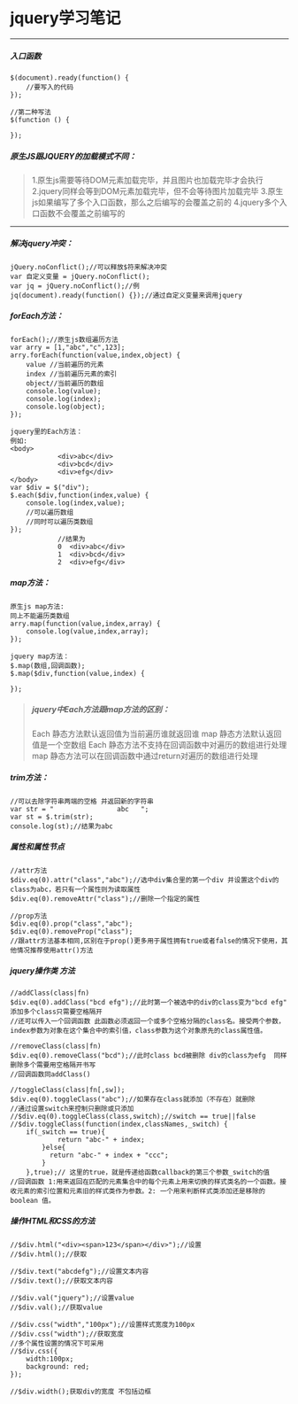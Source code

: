 # jquery学习笔记
***
##### 入口函数

```
$(document).ready(function() {
    //要写入的代码
});

//第二种写法
$(function () {

});
```
##### 原生JS跟JQUERY的加载模式不同：
>1.原生js需要等待DOM元素加载完毕，并且图片也加载完毕才会执行
>2.jquery同样会等到DOM元素加载完毕，但不会等待图片加载完毕
>3.原生js如果编写了多个入口函数，那么之后编写的会覆盖之前的
>4.jquery多个入口函数不会覆盖之前编写的

***
##### 解决jquery冲突：

```
jQuery.noConflict();//可以释放$符来解决冲突
var 自定义变量 = jQuery.noConflict();
var jq = jQuery.noConflict();//例
jq(document).ready(function() {});//通过自定义变量来调用jquery
```
##### forEach方法：
```
forEach();//原生js数组遍历方法 
var arry = [1,"abc","c",123];
arry.forEach(function(value,index,object) {
    value //当前遍历的元素
    index //当前遍历元素的索引
    object//当前遍历的数组
    console.log(value);
    console.log(index);
    console.log(object);
});

jquery里的Each方法：
例如:
<body>
            <div>abc</div>
            <div>bcd</div>
            <div>efg</div>
</body>
var $div = $("div");
$.each($div,function(index,value) {
    console.log(index,value);
    //可以遍历数组
    //同时可以遍历类数组
});
            //结果为
            0  <div>abc</div>
            1  <div>bcd</div>
            2  <div>efg</div>
```
##### map方法：
```
原生js map方法:
同上不能遍历类数组
arry.map(function(value,index,array) {
    console.log(value,index,array);
});

jquery map方法：
$.map(数组,回调函数);
$.map($div,function(value,index) {

});
```
>##### jquery中Each方法跟map方法的区别：
>Each 静态方法默认返回值为当前遍历谁就返回谁
>map 静态方法默认返回值是一个空数组
>Each 静态方法不支持在回调函数中对遍历的数组进行处理
>map 静态方法可以在回调函数中通过return对遍历的数组进行处理

##### trim方法：
```
//可以去除字符串两端的空格 并返回新的字符串
var str = "                abc   ";
var st = $.trim(str);
console.log(st);//结果为abc
```
##### 属性和属性节点
```
//attr方法
$div.eq(0).attr("class","abc");//选中div集合里的第一个div 并设置这个div的class为abc，若只有一个属性则为读取属性
$div.eq(0).removeAttr("class");//删除一个指定的属性

//prop方法
$div.eq(0).prop("class","abc");
$div.eq(0).removeProp("class");
//跟attr方法基本相同,区别在于prop()更多用于属性拥有true或者false的情况下使用，其他情况推荐使用attr()方法
```
##### jquery操作类 方法
```
//addClass(class|fn)
$div.eq(0).addClass("bcd efg");//此时第一个被选中的div的class变为"bcd efg" 添加多个class只需要空格隔开
//还可以传入一个回调函数 此函数必须返回一个或多个空格分隔的class名。接受两个参数，index参数为对象在这个集合中的索引值，class参数为这个对象原先的class属性值。

//removeClass(class|fn)
$div.eq(0).removeClass("bcd");//此时class bcd被删除 div的class为efg  同样删除多个需要用空格隔开书写
//回调函数同addClass()

//toggleClass(class|fn[,sw]);
$div.eq(0).toggleClass("abc");//如果存在class就添加（不存在）就删除
//通过设置switch来控制只删除或只添加
//$div.eq(0).toggleClass(class,switch);//switch == true||false
//$div.toggleClass(function(index,classNames,_switch) {
    if(_switch == true){
            return "abc-" + index;
        }else{
          return "abc-" + index + "ccc";
        }
    },true);// 这里的true，就是传递给函数callback的第三个参数_switch的值
//回调函数 1:用来返回在匹配的元素集合中的每个元素上用来切换的样式类名的一个函数。接收元素的索引位置和元素旧的样式类作为参数。2: 一个用来判断样式类添加还是移除的 boolean 值。
```
##### 操作HTML和CSS的方法
```
//$div.html("<div><span>123</span></div>");//设置
//$div.html();//获取

//$div.text("abcdefg");//设置文本内容
//$div.text();//获取文本内容

//$div.val("jquery");//设置value
//$div.val();//获取value

//$div.css("width","100px");//设置样式宽度为100px
//$div.css("width");//获取宽度
//多个属性设置的情况下可采用
//$div.css({
    width:100px;
    background: red;
});

//$div.width();获取div的宽度 不包括边框
```
